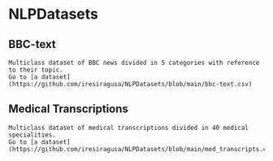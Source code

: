 # NLPDatasets

## **BBC-text**
	Multiclass dataset of BBC news divided in 5 categories with reference to their topic.
	Go to [a dataset](https://github.com/iresiragusa/NLPDatasets/blob/main/bbc-text.csv)
 ## **Medical Transcriptions**
 	Multiclass dataset of medical transcriptions divided in 40 medical specialities.
	Go to [a dataset](https://github.com/iresiragusa/NLPDatasets/blob/main/med_transcripts.csv)
